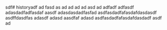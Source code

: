 sdf# historyadf
ad
fasd
as
ad
ad
ad
ad
asd
ad
adfadf
adfasdf
adasdadfadfasdaf
aasdf
adasdasdadfasfad
asdfasdadfafasdafdasdasdf
asdffdasdfas
adasdf
adasd
aasdfaf
adasd
asdfasdadfafasdafdasdadf
asdf
ad

